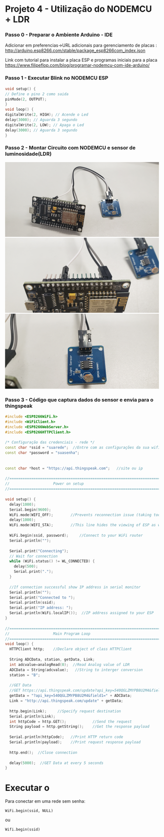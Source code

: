 # Projeto 4 - Utilização do NODEMCU + LDR

### Passo 0 - Preparar o Ambiente Arduino - IDE
Adicionar em preferencias->URL adicionais para gerenciamento de placas : http://arduino.esp8266.com/stable/package_esp8266com_index.json

Link com tutorial para instalar a placa ESP e programas iniciais para a placa
https://www.filipeflop.com/blog/programar-nodemcu-com-ide-arduino/


### Passo 1 - Executar Blink no NODEMCU ESP 
```C++
void setup() {
// Define o pino 2 como saida
pinMode(2, OUTPUT);
}
void loop() {
digitalWrite(2, HIGH); // Acende o Led
delay(3000); // Aguarda 3 segundo
digitalWrite(2, LOW); // Apaga o Led
delay(3000); // Aguarda 3 segundo
}
```

### Passo 2 - Montar Circuito com NODEMCU e sensor de luminosidade(LDR)

 ![nodemcu](20190404_082450.jpg)
 ![nodemcu](20190404_082505.jpg)
 ![nodemcu](20190404_082520.jpg)
 
 
 

### Passo 3 - Código que captura dados do sensor e envia para o thingspeak

```c++
#include <ESP8266WiFi.h>
#include <WiFiClient.h> 
#include <ESP8266WebServer.h>
#include <ESP8266HTTPClient.h>
 
/* Configuração das credenciais - rede */
const char *ssid = "suarede";  //Entre com as configurações da sua wifi
const char *password = "suasenha";
 

const char *host = "https://api.thingspeak.com";   //site ou ip
 
//=======================================================================
//                    Power on setup
//=======================================================================
 
void setup() {
  delay(1000);
  Serial.begin(9600);
  WiFi.mode(WIFI_OFF);        //Prevents reconnection issue (taking too long to connect)
  delay(1000);
  WiFi.mode(WIFI_STA);        //This line hides the viewing of ESP as wifi hotspot
  
  WiFi.begin(ssid, password);     //Connect to your WiFi router
  Serial.println("");
 
  Serial.print("Connecting");
  // Wait for connection
  while (WiFi.status() != WL_CONNECTED) {
    delay(500);
    Serial.print(".");
  }
 
  //If connection successful show IP address in serial monitor
  Serial.println("");
  Serial.print("Connected to ");
  Serial.println(ssid);
  Serial.print("IP address: ");
  Serial.println(WiFi.localIP());  //IP address assigned to your ESP
}
 
//=======================================================================
//                    Main Program Loop
//=======================================================================
void loop() {
  HTTPClient http;    //Declare object of class HTTPClient
 
  String ADCData, station, getData, Link;
  int adcvalue=analogRead(0);  //Read Analog value of LDR
  ADCData = String(adcvalue);   //String to interger conversion
  station = "B";
 
  //GET Data
  //GET https://api.thingspeak.com/update?api_key=540QGLZMYPB8U2M4&field1=0
  getData = "?api_key=540QGLZMYPB8U2M4&field1=" + ADCData; 
  Link = "http://api.thingspeak.com/update" + getData;
  
  http.begin(Link);     //Specify request destination
  Serial.println(Link); 
  int httpCode = http.GET();            //Send the request
  String payload = http.getString();    //Get the response payload
 
  Serial.println(httpCode);   //Print HTTP return code
  Serial.println(payload);    //Print request response payload
 
  http.end();  //Close connection
  
  delay(5000);  //GET Data at every 5 seconds
}
```

# Executar o
Para conectar em uma rede sem senha:
```
WiFi.begin(ssid, NULL)
```
ou
```
Wifi.begin(ssid)
```
